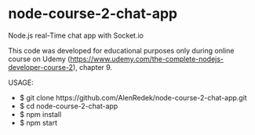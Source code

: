 # node-course-2-chat-app
Node.js real-Time chat app with Socket.io

This code was developed for educational purposes only during online course on Udemy
(https://www.udemy.com/the-complete-nodejs-developer-course-2), chapter 9.

USAGE:
<ul>
<li>$ git clone https://github.com/AlenRedek/node-course-2-chat-app.git</li>
<li>$ cd node-course-2-chat-app</li>
<li>$ npm install</li>
<li>$ npm start</li>
</ul>

